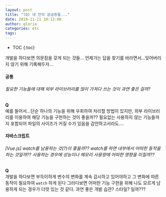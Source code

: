 ```yaml
---
layout: post
title: "(Q) 내 안의 궁금증들..."
date: 2018-11-21 10:12:00
author: gloria
categories: etc
tags:
---
```


* TOC
{:toc}

개발을 하다보면 의문점을 갖게 되는 것들...
언제가는 답을 찾기를 바라면서...잊어버리지 않기 위해 기록해두자...

#### 공통
###### 필요한 기능들에 대해 외부 라이브러리를 많이 가져다 쓰는 것이 과연 좋은 걸까?
**Q**   
예를 들어서...단순 하나의 기능을 위해 우회하여 처리할 방법이 있지만, 외부 라이브러리를 이용하여 해당 기능을 구현하는 것이 좋을까?? 필요없는 사용하지 않는 기능들까지 포함되어 파일의 사이즈가 커질 수가 있음을 감안하고서라도....



#### 자바스크립트
###### [Vue.js] watch를 남용하는 것(?)이 좋을까?? watch를 하면 내부에서 어떠한 동작을 하는 것일까?? 사용하는 경우에 성능이나 메모리 사용량에 어떠한 영향을 미칠까??
**Q**   
개발을 하다보면 부득이하게 변수의 변화를 계속 감시하고 있어야하고 그 변화에 따른 동작이 필요하여 `watch` 하게 된다 그러다보면 어떠한 기능 구현을 위해 나도 모르게 남용하게 되는 경우가 더럿 있는 것 같다. 과연 좋은 개발 습관? 스타일? 일까???


